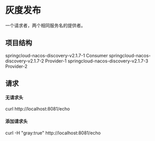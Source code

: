 # 灰度发布

一个请求者，两个相同服务名的提供者。

## 项目结构
springcloud-nacos-discovery-v2.1.7-1 Consumer
springcloud-nacos-discovery-v2.1.7-2 Provider-1
springcloud-nacos-discovery-v2.1.7-3 Provider-2

## 请求

#### 无请求头
curl http://localhost:8081/echo

#### 添加请求头 
curl -H "gray:true" http://localhost:8081/echo

